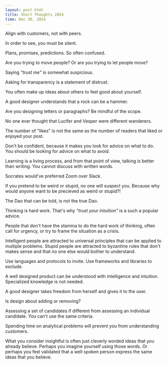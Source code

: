 ```yaml
---
layout: post.html
title: Short Thoughts 2024
time: Dec 30, 2024
---
```


<div class="short-thoughts">

Align with customers, not with peers.

In order to see, you must be silent.

Plans, promises, predictions. So often confused.

Are you trying to move people? Or are you trying to let people move?

Saying *"trust me"* is somewhat suspicious.

Asking for transparency is a statement of distrust.

You often make up ideas about others to feel good about yourself.

A good designer understands that a rock can be a hammer.

Are you designing letters or paragraphs? Be mindful of the scope.

No one ever thought that Lucifer and Vesper were different wanderers.

The number of "likes" is not the same as the number of readers that liked or enjoyed your post.

Don't be confident, because it makes you look for advice on what to do. You should be looking for advice on what to avoid.

Learning is a living process, and from that point of view, talking is better than writing. You cannot discuss with written words.

Socrates would've preferred Zoom over Slack.

If you pretend to be weird or stupid, no one will suspect you. Because why would anyone want to be precieved as weird or stupid?!

The Dao that can be told, is not the true Dao.

Thinking is hard work. That's why *"trust your intuition"* is a such a popular advice.

People that don't have the stamina to do the hard work of thinking, often call for urgency, or try to frame the situation as a crisis.

Intelligent people are attracted to universal principles that can be applied to multiple problems. Stupid people are attracted to byzantine rules that don't makes sense and that no one else would bother to understand.

Use languages and protocols to invite. Use frameworks and libraries to exclude.

A well designed product can be understood with intelligence and intuition. Specialized knowledge is not needed.

A good designer takes freedom from herself and gives it to the user.

Is design about adding or removing?

Assessing a set of candidates if different from assessing an individual candidate. You can't use the same criteria.

Spending time on analytical problems will prevent you from understanding customers.

What you consider insightful is often just cleverly worded ideas that you already believe. Perhaps you imagine yourself using those words. Or perhaps you feel validated that a well spoken person express the same ideas that you believe.

</div>
